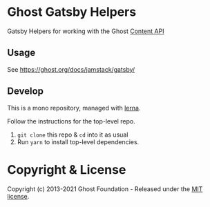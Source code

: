 # Ghost Gatsby Helpers

Gatsby Helpers for working with the Ghost [Content API](https://ghost.org/docs/content-api/)

## Usage

See https://ghost.org/docs/jamstack/gatsby/

## Develop

This is a mono repository, managed with [lerna](https://lernajs.io/).

Follow the instructions for the top-level repo.
1. `git clone` this repo & `cd` into it as usual
2. Run `yarn` to install top-level dependencies.


# Copyright & License

Copyright (c) 2013-2021 Ghost Foundation - Released under the [MIT license](LICENSE).
